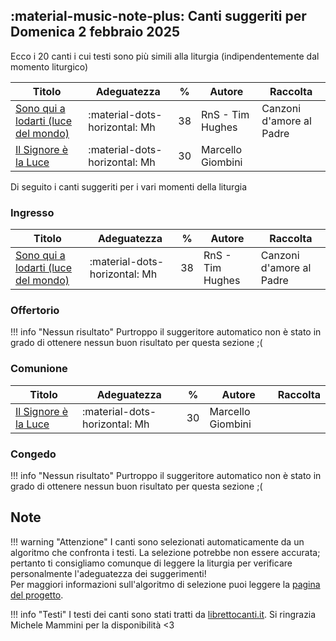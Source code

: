 ## :material-music-note-plus: Canti suggeriti per Domenica 2 febbraio 2025

Ecco i 20 canti i cui testi sono più simili alla liturgia (indipendentemente dal momento liturgico)

| Titolo | Adeguatezza | % | Autore | Raccolta |
| --- | --- | --- | --- | --- |
| [Sono qui a lodarti (luce del mondo)](https://www.librettocanti.it/canto/sono-qui-a-lodarti-luce-del-mondo-434) | :material-dots-horizontal: Mh | 38 | RnS - Tim Hughes | Canzoni d'amore al Padre |
| [Il Signore è la Luce](https://www.librettocanti.it/canto/il-signore-la-luce-235) | :material-dots-horizontal: Mh | 30 | Marcello Giombini |  |

Di seguito i canti suggeriti per i vari momenti della liturgia

### Ingresso

| Titolo | Adeguatezza | % | Autore | Raccolta |
| --- | --- | --- | --- | --- |
| [Sono qui a lodarti (luce del mondo)](https://www.librettocanti.it/canto/sono-qui-a-lodarti-luce-del-mondo-434) | :material-dots-horizontal: Mh | 38 | RnS - Tim Hughes | Canzoni d'amore al Padre |

### Offertorio

!!! info "Nessun risultato"
    Purtroppo il suggeritore automatico non è stato in grado di ottenere nessun buon risultato per questa sezione ;(

### Comunione
| Titolo | Adeguatezza | % | Autore | Raccolta |
| --- | --- | --- | --- | --- |
| [Il Signore è la Luce](https://www.librettocanti.it/canto/il-signore-la-luce-235) | :material-dots-horizontal: Mh | 30 | Marcello Giombini |  |

### Congedo
!!! info "Nessun risultato"
    Purtroppo il suggeritore automatico non è stato in grado di ottenere nessun buon risultato per questa sezione ;(

## Note
!!! warning "Attenzione"
    I canti sono selezionati automaticamente da un algoritmo che confronta i testi. La selezione potrebbe non essere accurata; pertanto ti consigliamo comunque di leggere la liturgia per verificare personalmente l'adeguatezza dei suggerimenti!<br>Per maggiori informazioni sull'algoritmo di selezione puoi leggere la [pagina del progetto](https://hildegard.it/progetto/).

!!! info "Testi"
    I testi dei canti sono stati tratti da [librettocanti.it](https://www.librettocanti.it/). Si ringrazia Michele Mammini per la disponibilità <3


